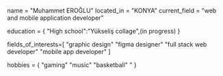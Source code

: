 

name = "Muhammet EROĞLU"
located_in =  "KONYA"
current_field = "web and mobile application developer"


education = {
  "High school":"Yükseliş collage",(in progress)
}

fields_of_interests=[
"graphic design"
"figma designer"
"full stack web developer"
"mobile app developer"
]

hobbies = {
    "gaming"
    "music"
    "basketball"
    "
}
